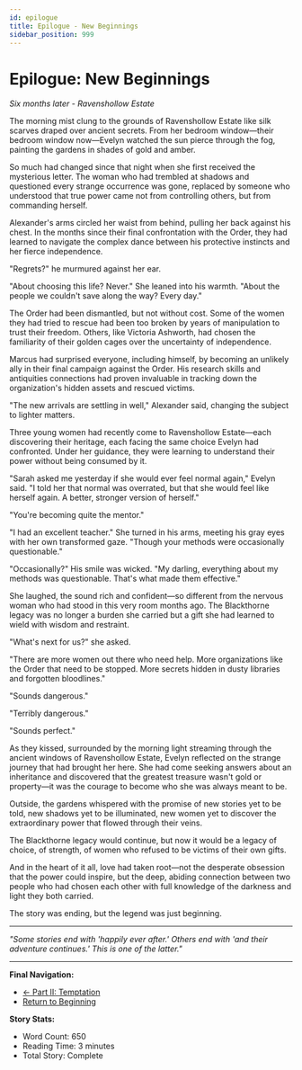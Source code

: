 ```yaml
---
id: epilogue
title: Epilogue - New Beginnings
sidebar_position: 999
---
```


# Epilogue: New Beginnings

*Six months later - Ravenshollow Estate*

The morning mist clung to the grounds of Ravenshollow Estate like silk scarves draped over ancient secrets. From her bedroom window—their bedroom window now—Evelyn watched the sun pierce through the fog, painting the gardens in shades of gold and amber.

So much had changed since that night when she first received the mysterious letter. The woman who had trembled at shadows and questioned every strange occurrence was gone, replaced by someone who understood that true power came not from controlling others, but from commanding herself.

Alexander's arms circled her waist from behind, pulling her back against his chest. In the months since their final confrontation with the Order, they had learned to navigate the complex dance between his protective instincts and her fierce independence.

"Regrets?" he murmured against her ear.

"About choosing this life? Never." She leaned into his warmth. "About the people we couldn't save along the way? Every day."

The Order had been dismantled, but not without cost. Some of the women they had tried to rescue had been too broken by years of manipulation to trust their freedom. Others, like Victoria Ashworth, had chosen the familiarity of their golden cages over the uncertainty of independence.

Marcus had surprised everyone, including himself, by becoming an unlikely ally in their final campaign against the Order. His research skills and antiquities connections had proven invaluable in tracking down the organization's hidden assets and rescued victims.

"The new arrivals are settling in well," Alexander said, changing the subject to lighter matters.

Three young women had recently come to Ravenshollow Estate—each discovering their heritage, each facing the same choice Evelyn had confronted. Under her guidance, they were learning to understand their power without being consumed by it.

"Sarah asked me yesterday if she would ever feel normal again," Evelyn said. "I told her that normal was overrated, but that she would feel like herself again. A better, stronger version of herself."

"You're becoming quite the mentor."

"I had an excellent teacher." She turned in his arms, meeting his gray eyes with her own transformed gaze. "Though your methods were occasionally questionable."

"Occasionally?" His smile was wicked. "My darling, everything about my methods was questionable. That's what made them effective."

She laughed, the sound rich and confident—so different from the nervous woman who had stood in this very room months ago. The Blackthorne legacy was no longer a burden she carried but a gift she had learned to wield with wisdom and restraint.

"What's next for us?" she asked.

"There are more women out there who need help. More organizations like the Order that need to be stopped. More secrets hidden in dusty libraries and forgotten bloodlines."

"Sounds dangerous."

"Terribly dangerous."

"Sounds perfect."

As they kissed, surrounded by the morning light streaming through the ancient windows of Ravenshollow Estate, Evelyn reflected on the strange journey that had brought her here. She had come seeking answers about an inheritance and discovered that the greatest treasure wasn't gold or property—it was the courage to become who she was always meant to be.

Outside, the gardens whispered with the promise of new stories yet to be told, new shadows yet to be illuminated, new women yet to discover the extraordinary power that flowed through their veins.

The Blackthorne legacy would continue, but now it would be a legacy of choice, of strength, of women who refused to be victims of their own gifts.

And in the heart of it all, love had taken root—not the desperate obsession that the power could inspire, but the deep, abiding connection between two people who had chosen each other with full knowledge of the darkness and light they both carried.

The story was ending, but the legend was just beginning.

---

*"Some stories end with 'happily ever after.' Others end with 'and their adventure continues.' This is one of the latter."*

---

**Final Navigation:**
- [← Part II: Temptation](part2/chapter9)
- [Return to Beginning](prologue)

**Story Stats:**
- Word Count: 650
- Reading Time: 3 minutes
- Total Story: Complete

